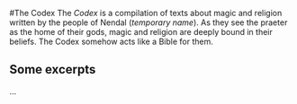 #The Codex
The _Codex_ is a compilation of texts about magic and religion written by the people of Nendal (_temporary name_). As they see the praeter as the home of their gods, magic and religion are deeply bound in their beliefs. The Codex somehow acts like a Bible for them.

## Some excerpts
...
